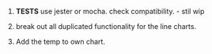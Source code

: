 1)  **TESTS**
    use jester or mocha. check compatibility. - stil wip

2) break out all duplicated functionality for the line charts.

3) Add the temp to own chart.    

